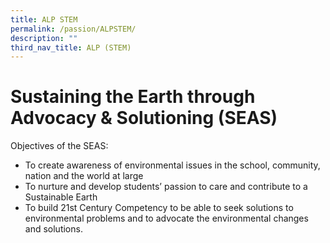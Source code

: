 ```yaml
---
title: ALP STEM
permalink: /passion/ALPSTEM/
description: ""
third_nav_title: ALP (STEM)
---
```

# Sustaining the Earth through Advocacy & Solutioning (SEAS)

   
Objectives of the SEAS:
* To create awareness of environmental issues in the school, community, nation and the world at large
* To nurture and develop students’ passion to care and contribute to a Sustainable Earth
* To build 21st Century Competency to be able to seek solutions to environmental problems and to advocate the environmental changes and solutions.
